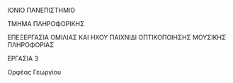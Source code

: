ΙΟΝΙΟ ΠΑΝΕΠΙΣΤΗΜΙΟ

ΤΜΗΜΑ ΠΛΗΡΟΦΟΡΙΚΗΣ

ΕΠΕΞΕΡΓΑΣΙΑ ΟΜΙΛΙΑΣ ΚΑΙ ΗΧΟΥ
ΠΑΙΧΝΙΔΙ ΟΠΤΙΚΟΠΟΙΗΣΗΣ ΜΟΥΣΙΚΗΣ ΠΛΗΡΟΦΟΡΙΑΣ

ΕΡΓΑΣΙΑ 3

Ορφέας Γεωργίου
